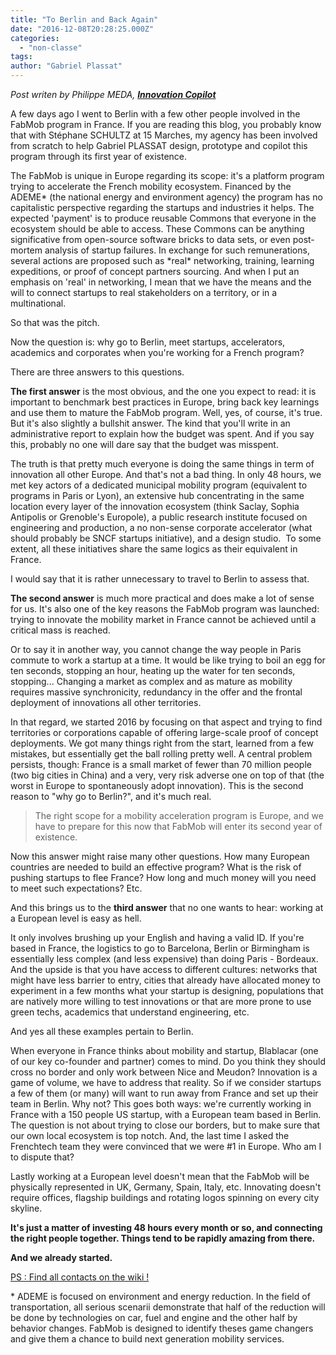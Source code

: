 ```yaml
---
title: "To Berlin and Back Again"
date: "2016-12-08T20:28:25.000Z"
categories: 
  - "non-classe"
tags: 
author: "Gabriel Plassat"
---
```


_Post writen by Philippe MEDA, [**Innovation Copilot**](http://www.merkapt.com/)_

A few days ago I went to Berlin with a few other people involved in the FabMob program in France. If you are reading this blog, you probably know that with Stéphane SCHULTZ at 15 Marches, my agency has been involved from scratch to help Gabriel PLASSAT design, prototype and copilot this program through its first year of existence.

The FabMob is unique in Europe regarding its scope: it's a platform program trying to accelerate the French mobility ecosystem. Financed by the ADEME\* (the national energy and environment agency) the program has no capitalistic perspective regarding the startups and industries it helps. The expected 'payment' is to produce reusable Commons that everyone in the ecosystem should be able to access. These Commons can be anything significative from open-source software bricks to data sets, or even post-mortem analysis of startup failures. In exchange for such remunerations, several actions are proposed such as \*real\* networking, training, learning expeditions, or proof of concept partners sourcing. And when I put an emphasis on 'real' in networking, I mean that we have the means and the will to connect startups to real stakeholders on a territory, or in a multinational.

So that was the pitch.

Now the question is: why go to Berlin, meet startups, accelerators, academics and corporates when you're working for a French program?

There are three answers to this questions.

**The first answer** is the most obvious, and the one you expect to read: it is important to benchmark best practices in Europe, bring back key learnings and use them to mature the FabMob program. Well, yes, of course, it's true. But it's also slightly a bullshit answer. The kind that you'll write in an administrative report to explain how the budget was spent. And if you say this, probably no one will dare say that the budget was misspent.

The truth is that pretty much everyone is doing the same things in term of innovation all other Europe. And that's not a bad thing. In only 48 hours, we met key actors of a dedicated municipal mobility program (equivalent to programs in Paris or Lyon), an extensive hub concentrating in the same location every layer of the innovation ecosystem (think Saclay, Sophia Antipolis or Grenoble's Europole), a public research institute focused on engineering and production, a no non-sense corporate accelerator (what should probably be SNCF startups initiative), and a design studio.  To some extent, all these initiatives share the same logics as their equivalent in France.

I would say that it is rather unnecessary to travel to Berlin to assess that.

**The second answer** is much more practical and does make a lot of sense for us. It's also one of the key reasons the FabMob program was launched: trying to innovate the mobility market in France cannot be achieved until a critical mass is reached.

Or to say it in another way, you cannot change the way people in Paris commute to work a startup at a time. It would be like trying to boil an egg for ten seconds, stopping an hour, heating up the water for ten seconds, stopping... Changing a market as complex and as mature as mobility requires massive synchronicity, redundancy in the offer and the frontal deployment of innovations all other territories.

In that regard, we started 2016 by focusing on that aspect and trying to find territories or corporations capable of offering large-scale proof of concept deployments. We got many things right from the start, learned from a few mistakes, but essentially get the ball rolling pretty well. A central problem persists, though: France is a small market of fewer than 70 million people (two big cities in China) and a very, very risk adverse one on top of that (the worst in Europe to spontaneously adopt innovation). This is the second reason to "why go to Berlin?", and it's much real.

> The right scope for a mobility acceleration program is Europe, and we have to prepare for this now that FabMob will enter its second year of existence.

Now this answer might raise many other questions. How many European countries are needed to build an effective program? What is the risk of pushing startups to flee France? How long and much money will you need to meet such expectations? Etc.

And this brings us to the **third answer** that no one wants to hear: working at a European level is easy as hell.

It only involves brushing up your English and having a valid ID. If you're based in France, the logistics to go to Barcelona, Berlin or Birmingham is essentially less complex (and less expensive) than doing Paris - Bordeaux. And the upside is that you have access to different cultures: networks that might have less barrier to entry, cities that already have allocated money to experiment in a few months what your startup is designing, populations that are natively more willing to test innovations or that are more prone to use green techs, academics that understand engineering, etc.

And yes all these examples pertain to Berlin.

When everyone in France thinks about mobility and startup, Blablacar (one of our key co-founder and partner) comes to mind. Do you think they should cross no border and only work between Nice and Meudon? Innovation is a game of volume, we have to address that reality. So if we consider startups a few of them (or many) will want to run away from France and set up their team in Berlin. Why not? This goes both ways: we're currently working in France with a 150 people US startup, with a European team based in Berlin. The question is not about trying to close our borders, but to make sure that our own local ecosystem is top notch. And, the last time I asked the Frenchtech team they were convinced that we were #1 in Europe. Who am I to dispute that?

Lastly working at a European level doesn't mean that the FabMob will be physically represented in UK, Germany, Spain, Italy, etc. Innovating doesn't require offices, flagship buildings and rotating logos spinning on every city skyline.

**It's just a matter of investing 48 hours every month or so, and connecting the right people together. Things tend to be rapidly amazing from there.** 

**And we already started.** 

[PS : Find all contacts on the wiki !](http://wiki.lafabriquedesmobilites.fr/wiki/Voyage_professionnel_%C3%A0_Berlin_28-29_Nov_2016)

\* ADEME is focused on environment and energy reduction. In the field of transportation, all serious scenarii demonstrate that half of the reduction will be done by technologies on car, fuel and engine and the other half by behavior changes. FabMob is designed to identify theses game changers and give them a chance to build next generation mobility services.
